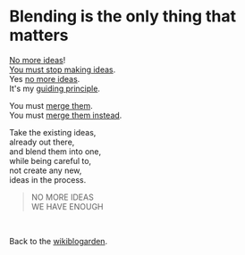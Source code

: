 # Blending is the only thing that matters

[No more ideas](https://www.todepond.com/wikiblogarden/my-wikiblogarden/no-more-ideas/)!\
[You must stop making ideas](https://www.todepond.com/wikiblogarden/my-wikiblogarden/).\
Yes [no more ideas](https://todepond.com/wikiblogarden/art/why-bother).\
It's my [guiding principle](https://futureofcoding.org/episodes/071).

You must [merge them](https://www.todepond.com/wikiblogarden/tadi-web/entry-points/).\
You must [merge them instead](https://tornleaf.gallery).

Take the existing ideas,\
already out there,\
and blend them into one,\
while being careful to,\
not create any new,\
ideas in the process.

> NO MORE IDEAS\
> WE HAVE ENOUGH 

<br>

Back to the [wikiblogarden](/wikiblogarden).
